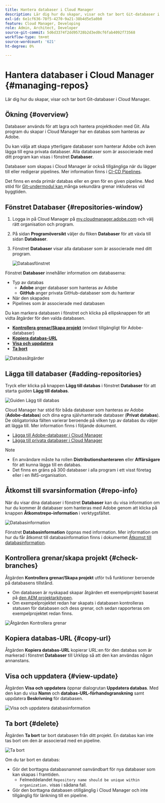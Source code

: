 ```yaml
---
title: Hantera databaser i Cloud Manager
description: Lär dig hur du skapar, visar och tar bort Git-databaser i Cloud Manager.
exl-id: 6e1cf636-78f5-4270-9a21-38b4d5e5a0b0
feature: Cloud Manager, Developing
role: Admin, Architect, Developer
source-git-commit: 5d6d3374f2dd95728b2d3ed0cf6fab4092f73568
workflow-type: tm+mt
source-wordcount: '621'
ht-degree: 0%

---
```



# Hantera databaser i Cloud Manager {#managing-repos}

Lär dig hur du skapar, visar och tar bort Git-databaser i Cloud Manager.

## Ökning {#overview}

Databaser används för att lagra och hantera projektkoden med Git. Alla program du skapar i Cloud Manager har en databas som hanteras av Adobe.

Du kan välja att skapa ytterligare databaser som hanterar Adobe och även lägga till egna privata databaser. Alla databaser som är associerade med ditt program kan visas i fönstret **Databaser**.

Databaser som skapas i Cloud Manager är också tillgängliga när du lägger till eller redigerar pipelines. Mer information finns i [CI-CD Pipelines](/help/implementing/cloud-manager/configuring-pipelines/introduction-ci-cd-pipelines.md).

Det finns en enda primär databas eller en gren för en given pipeline. Med stöd för [Git-undermodul kan ](git-submodules.md) många sekundära grenar inkluderas vid byggtiden.

## Fönstret Databaser {#repositories-window}

1. Logga in på Cloud Manager på [my.cloudmanager.adobe.com](https://my.cloudmanager.adobe.com/) och välj rätt organisation och program.

1. På sidan **Programöversikt** väljer du fliken **Databaser** för att växla till sidan **Databaser**.

1. Fönstret **Databaser** visar alla databaser som är associerade med ditt program.

   ![Databasfönstret](assets/repositories.png)

Fönstret **Databaser** innehåller information om databaserna:

* Typ av databas
   * **Adobe** anger databaser som hanteras av Adobe
   * **GitHub** anger privata GitHub-databaser som du hanterar
* När den skapades
* Pipelines som är associerade med databasen

Du kan markera databasen i fönstret och klicka på ellipsknappen för att vidta åtgärder för den valda databasen.

* **[Kontrollera grenar/Skapa projekt](#check-branches)** (endast tillgängligt för Adobe-databaser)
* **[Kopiera databas-URL](#copy-url)**
* **[Visa och uppdatera](#view-update)**
* **[Ta bort](#delete)**

![Databasåtgärder](assets/repository-actions.png)

## Lägga till databaser {#adding-repositories}

Tryck eller klicka på knappen **Lägg till databas** i fönstret **Databaser** för att starta guiden **Lägg till databas**.

![Guiden Lägg till databas](assets/add-repository-wizard.png)

Cloud Manager har stöd för båda databaser som hanteras av Adobe (**Adobe-databas**) och dina egna självhanterade databaser (**Privat databas**). De obligatoriska fälten varierar beroende på vilken typ av databas du väljer att lägga till. Mer information finns i följande dokument.

* [Lägga till Adobe-databaser i Cloud Manager](adobe-repositories.md)
* [Lägga till privata databaser i Cloud Manager](private-repositories.md)

>[!NOTE]
>
>* En användare måste ha rollen **Distributionshanteraren** eller **Affärsägare** för att kunna lägga till en databas.
>* Det finns en gräns på 300 databaser i alla program i ett visst företag eller i en IMS-organisation.

## Åtkomst till svarsinformation {#repo-info}

När du visar dina databaser i fönstret **Databaser** kan du visa information om hur du kommer åt databaser som hanteras med Adobe genom att klicka på knappen **Åtkomstrepo-information** i verktygsfältet.

![Databasinformation](assets/repo-info.png)

Fönstret **Databasinformation** öppnas med information. Mer information om hur du får åtkomst till databasinformation finns i dokumentet [Åtkomst till databasinformation](accessing-repos.md).

## Kontrollera grenar/skapa projekt {#check-branches}

Åtgärden **Kontrollera grenar/Skapa projekt** utför två funktioner beroende på databasens tillstånd.

* Om databasen är nyskapad skapar åtgärden ett exempelprojekt baserat på [den AEM projektarkitypen](https://experienceleague.adobe.com/en/docs/experience-manager-core-components/using/developing/archetype/overview).
* Om exempelprojektet redan har skapats i databasen kontrolleras statusen för databasen och dess grenar, och sedan rapporteras om exempelprojektet redan finns.

![Åtgärden Kontrollera grenar](assets/check-branches.png)

## Kopiera databas-URL {#copy-url}

Åtgärden **Kopiera databas-URL** kopierar URL:en för den databas som är markerad i fönstret **Databaser** till Urklipp så att den kan användas någon annanstans.

## Visa och uppdatera {#view-update}

Åtgärden **Visa och uppdatera** öppnar dialogrutan **Uppdatera databas**. Med den kan du visa **Namn** och **databas-URL-förhandsgranskning** samt uppdatera **Beskrivning** för databasen.

![Visa och uppdatera databasinformation](assets/view-update.png)

## Ta bort {#delete}

Åtgärden **Ta bort** tar bort databasen från ditt projekt. En databas kan inte tas bort om den är associerad med en pipeline.

![Ta bort](assets/delete.png)

Om du tar bort en databas:

* Gör det borttagna databasnamnet oanvändbart för nya databaser som kan skapas i framtiden.
   * Felmeddelandet `Repository name should be unique within organization.` visas i sådana fall.
* Gör den borttagna databasen otillgänglig i Cloud Manager och inte tillgänglig för länkning till en pipeline.
